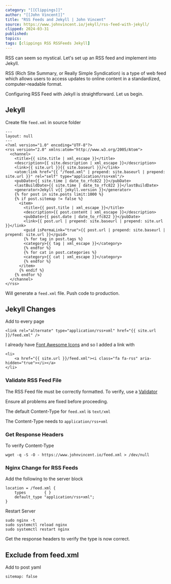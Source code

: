 ```yaml
---
category: "[[Clippings]]"
author: "[[John Vincent]]"
title: "RSS Feeds and Jekyll | John Vincent"
source: https://www.johnvincent.io/jekyll/rss-feed-with-jekyll/
clipped: 2024-03-31
published: 
topics: 
tags: [clippings RSS RSSFeeds Jekyll]
---
```


RSS can seem so mystical. Let's set up an RSS feed and implement into Jekyll.

RSS (Rich Site Summary, or Really Simple Syndication) is a type of web feed which allows users to access updates to online content in a standardized, computer-readable format.

Configuring RSS Feed with Jekyll is straightforward. Let us begin.

## Jekyll

Create file `feed.xml` in source folder

```
---
layout: null
---
<?xml version="1.0" encoding="UTF-8"?>
<rss version="2.0" xmlns:atom="http://www.w3.org/2005/Atom">
  <channel>
    <title>{{ site.title | xml_escape }}</title>
    <description>{{ site.description | xml_escape }}</description>
    <link>{{ site.url }}{{ site.baseurl }}/</link>
    <atom:link href="{{ "/feed.xml" | prepend: site.baseurl | prepend: site.url }}" rel="self" type="application/rss+xml"/>
    <pubDate>{{ site.time | date_to_rfc822 }}</pubDate>
    <lastBuildDate>{{ site.time | date_to_rfc822 }}</lastBuildDate>
    <generator>Jekyll v{{ jekyll.version }}</generator>
    {% for post in site.posts limit:1000 %}
    {% if post.sitemap != false %} 
      <item>
        <title>{{ post.title | xml_escape }}</title>
        <description>{{ post.content | xml_escape }}</description>
        <pubDate>{{ post.date | date_to_rfc822 }}</pubDate>
        <link>{{ post.url | prepend: site.baseurl | prepend: site.url }}</link>
        <guid isPermaLink="true">{{ post.url | prepend: site.baseurl | prepend: site.url }}</guid>
        {% for tag in post.tags %}
        <category>{{ tag | xml_escape }}</category>
        {% endfor %}
        {% for cat in post.categories %}
        <category>{{ cat | xml_escape }}</category>
        {% endfor %}
      </item>
      {% endif %}
    {% endfor %}
  </channel>
</rss>
```

Will generate a `feed.xml` file. Push code to production.

## Jekyll Changes

Add to every page

```
<link rel="alternate" type="application/rss+xml" href="{{ site.url }}/feed.xml" />
```

I already have [Font Awesome Icons](http://fontawesome.io/icons/) and so I added a link with

```
<li>
    <a href="{{ site.url }}/feed.xml"><i class="fa fa-rss" aria-hidden="true"></i></a>
</li>
```

### Validate RSS Feed File

The RSS Feed file must be correctly formatted. To verify, use a [Validator](http://www.feedvalidator.org/)

Ensure all problems are fixed before proceeding.

The default Content-Type for `feed.xml` is `text/xml`

The Content-Type needs to `application/rss+xml`

### Get Response Headers

To verify Content-Type

```
wget -q -S -O - https://www.johnvincent.io/feed.xml > /dev/null
```

### Nginx Change for RSS Feeds

Add the following to the server block

```
location = /feed.xml {
    types        { }
    default_type "application/rss+xml";
}
```

Restart Server

```
sudo nginx -t
sudo systemctl reload nginx
sudo systemctl restart nginx
```

Get the response headers to verify the type is now correct.

## Exclude from feed.xml

Add to post yaml

```
sitemap: false
```